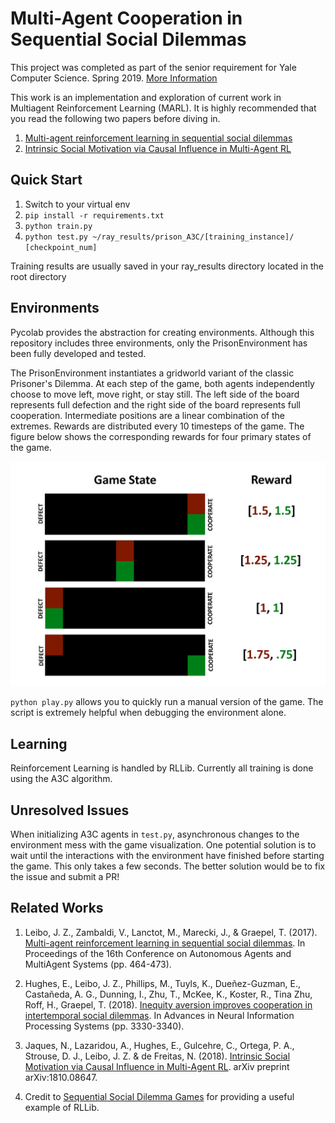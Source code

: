 # Multi-Agent Cooperation in Sequential Social Dilemmas

This project was completed as part of the senior requirement for Yale Computer Science. Spring 2019. [More Information](http://zoo.cs.yale.edu/classes/cs490/18-19b/weinstein.jared.jtw37)

This work is an implementation and exploration of current work in Multiagent Reinforcement Learning (MARL). It is highly recommended that you read the following two papers before diving in.
1. [Multi-agent reinforcement learning in sequential social dilemmas](https://arxiv.org/abs/1702.03037)
2. [Intrinsic Social Motivation via Causal Influence in Multi-Agent RL](https://arxiv.org/abs/1810.08647)

## Quick Start

1. Switch to your virtual env
2. `pip install -r requirements.txt`
3. `python train.py`
4. `python test.py ~/ray_results/prison_A3C/[training_instance]/ [checkpoint_num]`

Training results are usually saved in your ray_results directory located in the root directory

## Environments

Pycolab provides the abstraction for creating environments. Although this repository includes three environments, only the PrisonEnvironment has been fully developed and tested.

The PrisonEnvironment instantiates a gridworld variant of the classic Prisoner's
Dilemma. At each step of the game, both agents independently choose to move left,
move right, or stay still. The left side of the board represents full defection
and the right side of the board represents full cooperation. Intermediate
positions are a linear combination of the extremes. Rewards are distributed every
10 timesteps of the game. The figure below shows the corresponding rewards for
four primary states of the game.

![Game states](resources/prisoners_gamestate.png?raw=true)

`python play.py` allows you to quickly run a manual version of the game. The
script is extremely helpful when debugging the environment alone.


## Learning

Reinforcement Learning is handled by RLLib. Currently all training is done using
the A3C algorithm.

## Unresolved Issues

When initializing A3C agents in `test.py`, asynchronous changes to the environment mess with the game visualization. One potential solution is to wait until the interactions with the environment have finished before starting the game. This only takes a few seconds. The better solution would be to fix the issue and submit a PR!

## Related Works

1. Leibo, J. Z., Zambaldi, V., Lanctot, M., Marecki, J., & Graepel, T. (2017). [Multi-agent reinforcement learning in sequential social dilemmas](https://arxiv.org/abs/1702.03037). In Proceedings of the 16th Conference on Autonomous Agents and MultiAgent Systems (pp. 464-473).

2.  Hughes, E., Leibo, J. Z., Phillips, M., Tuyls, K., Dueñez-Guzman, E., Castañeda, A. G., Dunning, I., Zhu, T., McKee, K., Koster, R., Tina Zhu, Roff, H., Graepel, T. (2018). [Inequity aversion improves cooperation in intertemporal social dilemmas](https://arxiv.org/abs/1803.08884). In Advances in Neural Information Processing Systems (pp. 3330-3340).

3. Jaques, N., Lazaridou, A., Hughes, E., Gulcehre, C., Ortega, P. A., Strouse, D. J., Leibo, J. Z. & de Freitas, N. (2018). [Intrinsic Social Motivation via Causal Influence in Multi-Agent RL](https://arxiv.org/abs/1810.08647). arXiv preprint arXiv:1810.08647.

4. Credit to [Sequential Social Dilemma Games](https://github.com/eugenevinitsky/sequential_social_dilemma_games) for providing a useful example of RLLib.

